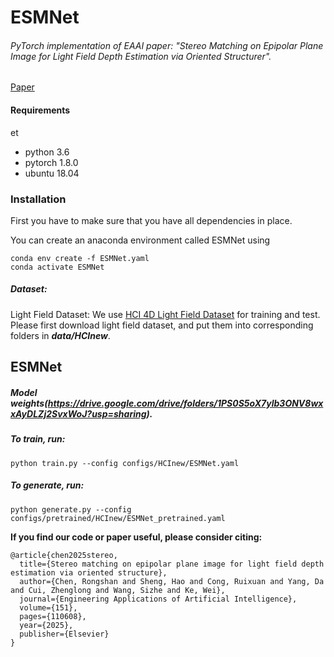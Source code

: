 # ESMNet

###### *PyTorch implementation of EAAI paper: "Stereo Matching on Epipolar Plane Image for Light Field Depth Estimation via Oriented Structurer"*.

[Paper]([Wait])
#### Requirements
et
- python 3.6
- pytorch 1.8.0
- ubuntu 18.04

### Installation

First you have to make sure that you have all dependencies in place. 

You can create an anaconda environment called ESMNet using

```
conda env create -f ESMNet.yaml
conda activate ESMNet
```

##### Dataset: 

Light Field Dataset: We use [HCI 4D Light Field Dataset](https://lightfield-analysis.uni-konstanz.de/) for training and test. Please first download light field dataset, and put them into corresponding folders in ***data/HCInew***.



## ESMNet

##### Model weights(https://drive.google.com/drive/folders/1PS0S5oX7ylb3ONV8wxxAyDLZj2SvxWoJ?usp=sharing).

##### To train, run:

```
python train.py --config configs/HCInew/ESMNet.yaml 
```

##### To generate, run:

```
python generate.py --config configs/pretrained/HCInew/ESMNet_pretrained.yaml 
```



**If you find our code or paper useful, please consider citing:**
```
@article{chen2025stereo,
  title={Stereo matching on epipolar plane image for light field depth estimation via oriented structure},
  author={Chen, Rongshan and Sheng, Hao and Cong, Ruixuan and Yang, Da and Cui, Zhenglong and Wang, Sizhe and Ke, Wei},
  journal={Engineering Applications of Artificial Intelligence},
  volume={151},
  pages={110608},
  year={2025},
  publisher={Elsevier}
}
```
